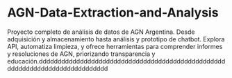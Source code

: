 # AGN-Data-Extraction-and-Analysis
Proyecto completo de análisis de datos de AGN Argentina. Desde adquisición y almacenamiento hasta análisis y prototipo de chatbot. Explora API, automatiza limpieza, y ofrece herramientas para comprender informes y resoluciones de AGN, priorizando transparencia y educación.ddddddddddddddddddddddddddddddddddddddddddddddddddddddddddddddddddddddddddddd
